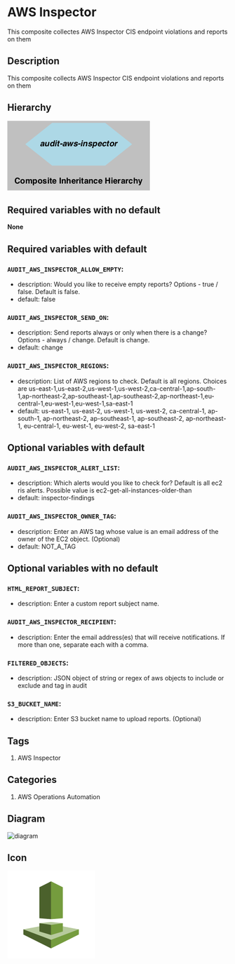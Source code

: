 AWS Inspector
============================
This composite collectes AWS Inspector CIS endpoint violations and reports on them


## Description
This composite collects AWS Inspector CIS endpoint violations and reports on them


## Hierarchy
![composite inheritance hierarchy](https://raw.githubusercontent.com/CloudCoreo/audit-aws-inspector/master/images/hierarchy.png "composite inheritance hierarchy")



## Required variables with no default

**None**


## Required variables with default

### `AUDIT_AWS_INSPECTOR_ALLOW_EMPTY`:
  * description: Would you like to receive empty reports? Options - true / false. Default is false.
  * default: false

### `AUDIT_AWS_INSPECTOR_SEND_ON`:
  * description: Send reports always or only when there is a change? Options - always / change. Default is change.
  * default: change

### `AUDIT_AWS_INSPECTOR_REGIONS`:
  * description: List of AWS regions to check. Default is all regions. Choices are us-east-1,us-east-2,us-west-1,us-west-2,ca-central-1,ap-south-1,ap-northeast-2,ap-southeast-1,ap-southeast-2,ap-northeast-1,eu-central-1,eu-west-1,eu-west-1,sa-east-1
  * default: us-east-1, us-east-2, us-west-1, us-west-2, ca-central-1, ap-south-1, ap-northeast-2, ap-southeast-1, ap-southeast-2, ap-northeast-1, eu-central-1, eu-west-1, eu-west-2, sa-east-1


## Optional variables with default

### `AUDIT_AWS_INSPECTOR_ALERT_LIST`:
  * description: Which alerts would you like to check for? Default is all ec2 ris alerts. Possible value is ec2-get-all-instances-older-than
  * default: inspector-findings

### `AUDIT_AWS_INSPECTOR_OWNER_TAG`:
  * description: Enter an AWS tag whose value is an email address of the owner of the EC2 object. (Optional)
  * default: NOT_A_TAG


## Optional variables with no default

### `HTML_REPORT_SUBJECT`:
  * description: Enter a custom report subject name.

### `AUDIT_AWS_INSPECTOR_RECIPIENT`:
  * description: Enter the email address(es) that will receive notifications. If more than one, separate each with a comma.

### `FILTERED_OBJECTS`:
  * description: JSON object of string or regex of aws objects to include or exclude and tag in audit

### `S3_BUCKET_NAME`:
  * description: Enter S3 bucket name to upload reports. (Optional)

## Tags
1. AWS Inspector


## Categories
1. AWS Operations Automation



## Diagram
![diagram](https://raw.githubusercontent.com/CloudCoreo/audit-aws-ec2-ris/master/images/diagram.png "diagram")


## Icon
![icon](https://raw.githubusercontent.com/CloudCoreo/audit-aws-inspector/master/images/icon.png "icon")


